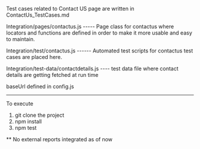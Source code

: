 Test cases related to Contact US page are written in ContactUs_TestCases.md

Integration/pages/contactus.js   ----- Page class for contactus where locators and functions are defined in order to make it more usable and easy to maintain.

Integration/test/contactus.js   ------ Automated test scripts for contactus test cases are placed here.

Integration/test-data/contactdetails.js ---- test data file where contact details are getting fetched at run time

baseUrl defined in config.js 

*******************************
To execute
1. git clone the project
2. npm install 
3. npm test

** No external reports integrated as of now